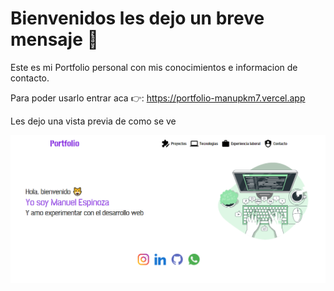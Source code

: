 # Bienvenidos les dejo un breve mensaje 🤠

Este es mi Portfolio personal con mis conocimientos e informacion de contacto.

Para poder usarlo entrar aca 👉: https://portfolio-manupkm7.vercel.app

Les dejo una vista previa de como se ve

<img src='./src/Components/Utils/Img/portfolio.png' alt='imagen portfolio' />
